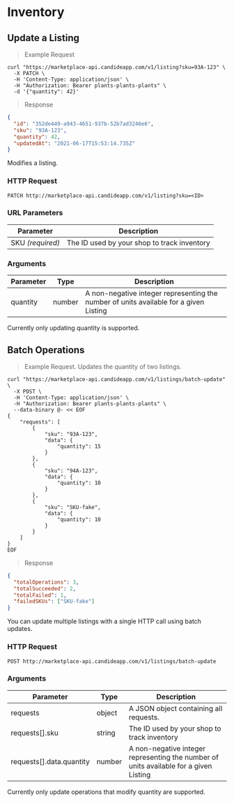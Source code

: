 # Inventory

## Update a Listing

> Example Request

```shell
curl "https://marketplace-api.candideapp.com/v1/listing?sku=93A-123" \
  -X PATCH \
  -H 'Content-Type: application/json' \
  -H "Authorization: Bearer plants-plants-plants" \
  -d '{"quantity": 42}'
```

> Response

```json
{
  "id": "352de449-a943-4651-937b-52b7ad3246e6",
  "sku": "93A-123",
  "quantity": 42,
  "updatedAt": "2021-06-17T15:53:14.735Z"
}
```

Modifies a listing.

### HTTP Request

`PATCH http://marketplace-api.candideapp.com/v1/listing?sku=<ID>`

### URL Parameters

| Parameter        | Description                                 |
| ---------------- | ------------------------------------------- |
| SKU _(required)_ | The ID used by your shop to track inventory |

### Arguments

| Parameter | Type   | Description                                                                           |
| --------- | ------ | ------------------------------------------------------------------------------------- |
| quantity  | number | A non-negative integer representing the number of units available for a given Listing |

<aside class="notice">
Currently only updating quantity is supported.
</aside>

## Batch Operations

> Example Request. Updates the quantity of two listings.

```shell
curl "https://marketplace-api.candideapp.com/v1/listings/batch-update" \
  -X POST \
  -H 'Content-Type: application/json' \
  -H "Authorization: Bearer plants-plants-plants" \
  --data-binary @- << EOF
{
	"requests": [
		{
			"sku": "93A-123",
			"data": {
				"quantity": 15
			}
		},
		{
			"sku": "94A-123",
			"data": {
				"quantity": 10
			}
		},
		{
			"sku": "SKU-fake",
			"data": {
				"quantity": 10
			}
		}
	]
}
EOF
```

> Response

```json
{
  "totalOperations": 3,
  "totalSucceeded": 2,
  "totalFailed": 1,
  "failedSKUs": ["SKU-fake"]
}
```

You can update multiple listings with a single HTTP call using batch updates.

### HTTP Request

`POST http://marketplace-api.candideapp.com/v1/listings/batch-update`

### Arguments

| Parameter                | Type   | Description                                                                           |
| ------------------------ | ------ | ------------------------------------------------------------------------------------- |
| requests                 | object | A JSON object containing all requests.                                                |
| requests[].sku           | string | The ID used by your shop to track inventory                                           |
| requests[].data.quantity | number | A non-negative integer representing the number of units available for a given Listing |

<aside class="notice">
Currently only update operations that modify quantity are supported.
</aside>
